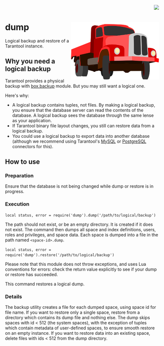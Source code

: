<a href="https://travis-ci.org/tarantool/dump"><img src="https://travis-ci.org/tarantool/dump.png?branch=master" align="right"></a><br/>

# dump <img src="https://github.com/tarantool/dump/blob/master/docs/truck.png?raw=true" align="right">

Logical backup and restore of a Tarantool instance.

## Why you need a logical backup

Tarantool provides a physical backup with
[box.backup](https://tarantool.org/en/doc/1.7/book/admin/backups.html#hot-backup-vinyl-memtx)
module. But you may still want a logical one.

Here's why:

* A logical backup contains tuples, not files. By making a logical backup, you
  ensure that the database server can read the contents of the database.
  A logical backup sees the database through the same lense as your application.
* If Tarantool binary file layout changes, you still can restore data from a
  logical backup.
* You could use a logical backup to export data into another database (although
  we recommend using Tarantool's [MySQL](http://github.com/tarantool/mysql) or
  [PostgreSQL](http://github.com/tarantool/pg) connectors for this).

## How to use

### Preparation

Ensure that the database is not being changed while dump or restore is in progress.

### Execution

```local status, error = require('dump').dump('/path/to/logical/backup')```

The path should not exist, or be an empty directory. It is created if it does
not exist. The command then dumps all space and index definitions, users, roles
and privileges, and space data. Each space is dumped into a file in the path
named `<space-id>.dump`.

```local status, error = require('dump').restore('/path/to/logical/backup')```

Please note that this module does not throw exceptions, and uses Lua conventions for
errors: check the return value explicitly to see if your dump or restore has succeeded.

This command restores a logical dump.

### Details

The backup utility creates a file for each dumped space, using space id for file name. If you want to restore only a single space, restore from a directory which contains its dump file and nothing else. The dump skips spaces with id < 512 (the system spaces), with the exception of tuples which contain metadata of user-defined spaces, to ensure smooth restore on an empty instance. If you want to restore data into an existing space, delete files with ids < 512 from the dump directory.
